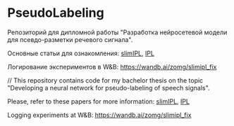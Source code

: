 # PseudoLabeling
Репозиторий для дипломной работы "Разработка нейросетевой модели для псевдо-разметки речевого сигнала".

Основные статьи для ознакомления: [slimIPL](https://arxiv.org/abs/2010.11524), [IPL](https://arxiv.org/abs/2005.09267)

Логирование экспериментов в W&B: https://wandb.ai/zomg/slimipl_fix

//
This repository contains code for my bachelor thesis on the topic "Developing a neural network for pseudo-labeling of speech signals".

Please, refer to these papers for more information: [slimIPL](https://arxiv.org/abs/2010.11524), [IPL](https://arxiv.org/abs/2005.09267)

Logging experiments at W&B: https://wandb.ai/zomg/slimipl_fix
